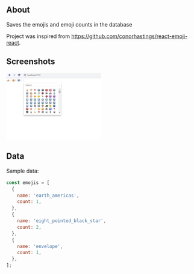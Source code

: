 ## About

Saves the emojis and emoji counts in the database

Project was inspired from https://github.com/conorhastings/react-emoji-react.

## Screenshots

<img src="./preview.png" width="50%" height="50%">


## Data

Sample data:

```javascript
const emojis = [
  {
    name: 'earth_americas',
    count: 1,
  },
  {
    name: 'eight_pointed_black_star',
    count: 2,
  },
  {
    name: 'envelope',
    count: 1,
  },
];
```

